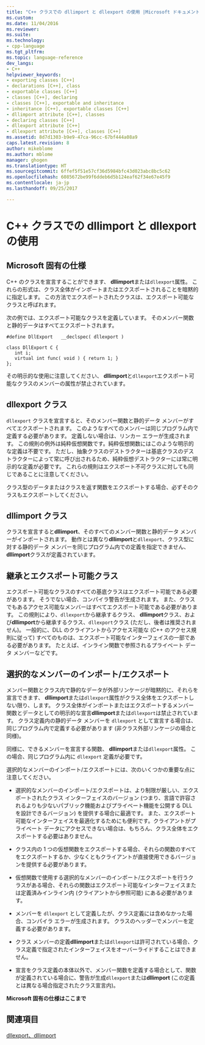 ```yaml
---
title: "C++ クラスでの dllimport と dllexport の使用 |Microsoft ドキュメント"
ms.custom: 
ms.date: 11/04/2016
ms.reviewer: 
ms.suite: 
ms.technology:
- cpp-language
ms.tgt_pltfrm: 
ms.topic: language-reference
dev_langs:
- C++
helpviewer_keywords:
- exporting classes [C++]
- declarations [C++], class
- exportable classes [C++]
- classes [C++], declaring
- classes [C++], exportable and inheritance
- inheritance [C++], exportable classes [C++]
- dllimport attribute [C++], classes
- declaring classes [C++]
- dllexport attribute [C++]
- dllexport attribute [C++], classes [C++]
ms.assetid: 8d7d1303-b9e9-47ca-96cc-67bf444a08a9
caps.latest.revision: 8
author: mikeblome
ms.author: mblome
manager: ghogen
ms.translationtype: HT
ms.sourcegitcommit: 6ffef5f51e57cf36d5984bfc43d023abc8bc5c62
ms.openlocfilehash: 6085672be99f6ddeb6d5b124eaf62f34e67e45f9
ms.contentlocale: ja-jp
ms.lasthandoff: 09/25/2017

---
```

# <a name="using-dllimport-and-dllexport-in-c-classes"></a>C++ クラスでの dllimport と dllexport の使用
## <a name="microsoft-specific"></a>Microsoft 固有の仕様  
 C++ のクラスを宣言することができます、 **dllimport**または`dllexport`属性。 これらの形式は、クラス全体がインポートまたはエクスポートされることを暗黙的に指定します。 この方法でエクスポートされたクラスは、エクスポート可能なクラスと呼ばれます。  
  
 次の例では、エクスポート可能なクラスを定義しています。 そのメンバー関数と静的データはすべてエクスポートされます。  
  
```  
#define DllExport   __declspec( dllexport )  
  
class DllExport C {  
   int i;  
   virtual int func( void ) { return 1; }  
};  
```  
  
 その明示的な使用に注意してください、 **dllimport**と`dllexport`エクスポート可能なクラスのメンバーの属性が禁止されています。  
  
##  <a name="_pluslang_using_dllimport_and_dllexport_in_c2b2bdllexportclasses"></a>dllexport クラス  
 `dllexport` クラスを宣言すると、そのメンバー関数と静的データ メンバーがすべてエクスポートされます。 このようなすべてのメンバーは同じプログラム内で定義する必要があります。 定義しない場合は、リンカー エラーが生成されます。 この規則の例外は純粋仮想関数です。純粋仮想関数にはこのような明示的な定義は不要です。 ただし、抽象クラスのデストラクターは基底クラスのデストラクターによって常に呼び出されるため、純粋仮想デストラクターには常に明示的な定義が必要です。 これらの規則はエクスポート不可クラスに対しても同じであることに注意してください。  
  
 クラス型のデータまたはクラスを返す関数をエクスポートする場合、必ずそのクラスもエクスポートしてください。  
  
##  <a name="_pluslang_dllexport_classesdllexportclasses"></a>dllimport クラス  
 クラスを宣言すると**dllimport**、そのすべてのメンバー関数と静的データ メンバーがインポートされます。 動作とは異なり**dllimport**と`dllexport`、クラス型に対する静的データ メンバーを同じプログラム内での定義を指定できません、 **dllimport**クラスが定義されています。  
  
##  <a name="_pluslang_using_dllimport_and_dllexport_in_c2b2binheritanceandexportableclasses"></a>継承とエクスポート可能クラス  
 エクスポート可能なクラスのすべての基底クラスはエクスポート可能である必要があります。 そうでない場合、コンパイラ警告が生成されます。 また、クラスでもあるアクセス可能なメンバーはすべてエクスポート可能である必要があります。 この規則により、`dllexport`から継承するクラス、 **dllimport**クラス、および**dllimport**から継承するクラス、`dllexport`クラス (ただし、後者は推奨されません)。 一般的に、DLL のクライアントからアクセス可能な (C++ のアクセス規則に従って) すべてのものは、エクスポート可能なインターフェイスの一部である必要があります。 たとえば、インライン関数で参照されるプライベート データ メンバーなどです。  
  
##  <a name="_pluslang_using_dllimport_and_dllexport_in_c2b2bselectivememberimportexport"></a>選択的なメンバーのインポート/エクスポート  
 メンバー関数とクラス内で静的なデータが外部リンケージが暗黙的に、それらを宣言できます、 **dllimport**または`dllexport`属性がクラス全体をエクスポートしない限り、します。 クラス全体がインポートまたはエクスポートするメンバー関数とデータとしての明示的な宣言**dllimport**または`dllexport`は禁止されています。 クラス定義内の静的データ メンバーを `dllexport` として宣言する場合は、同じプログラム内で定義する必要があります (非クラス外部リンケージの場合と同様)。  
  
 同様に、できるメンバーを宣言する関数、 **dllimport**または`dllexport`属性。 この場合、同じプログラム内に `dllexport` 定義が必要です。  
  
 選択的なメンバーのインポート/エクスポートには、次のいくつかの重要な点に注意してください。  
  
-   選択的なメンバーのインポート/エクスポートは、より制限が厳しい、エクスポートされたクラス インターフェイスのバージョン (つまり、言語で許容されるよりも少ないパブリック機能およびプライベート機能を公開する DLL を設計できるバージョン) を提供する場合に最適です。 また、エクスポート可能なインターフェイスを最適化するためにも便利です。クライアントがプライベート データにアクセスできない場合は、もちろん、クラス全体をエクスポートする必要はありません。  
  
-   クラス内の 1 つの仮想関数をエクスポートする場合、それらの関数のすべてをエクスポートするか、少なくともクライアントが直接使用できるバージョンを提供する必要があります。  
  
-   仮想関数で使用する選択的なメンバーのインポート/エクスポートを行うクラスがある場合、それらの関数はエクスポート可能なインターフェイスまたは定義済みインライン内 (クライアントから参照可能) にある必要があります。  
  
-   メンバーを `dllexport` として定義したが、クラス定義には含めなかった場合、コンパイラ エラーが生成されます。 クラスのヘッダーでメンバーを定義する必要があります。  
  
-   クラス メンバーの定義**dllimport**または`dllexport`は許可されている場合、クラス定義で指定されたインターフェイスをオーバーライドすることはできません。  
  
-   宣言をクラス定義の本体以外で、メンバー関数を定義する場合として、関数が定義されている場合に、警告が生成`dllexport`または**dllimport** (この定義とは異なる場合指定されたクラス宣言内)。  
  
**Microsoft 固有の仕様はここまで**  
  
## <a name="see-also"></a>関連項目  
 [dllexport、dllimport](../cpp/dllexport-dllimport.md)
